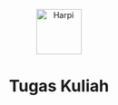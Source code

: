 <p align="center">
  <img alt="Harpi" src="https://cdn-images-1.medium.com/max/360/1*AtZsuD4fJNI1adoNh53Hbg.png" width="80" />
</p>
<h1 align="center">
  Tugas Kuliah
</h1>
